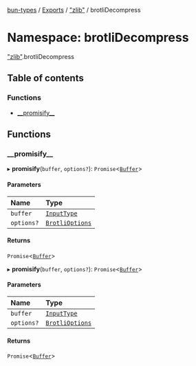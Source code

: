 [bun-types](https://oven-sh.github.io/bun-types/README.md) / [Exports](https://oven-sh.github.io/bun-types/modules.md) / ["zlib"](https://oven-sh.github.io/bun-types/modules/zlib_.md) / brotliDecompress

# Namespace: brotliDecompress

["zlib"](https://oven-sh.github.io/bun-types/modules/zlib_.md).brotliDecompress

## Table of contents

### Functions

- [\_\_promisify\_\_](https://oven-sh.github.io/bun-types/modules/zlib_.brotliDecompress.md#__promisify__)

## Functions

### \_\_promisify\_\_

▸ **__promisify__**(`buffer`, `options?`): `Promise`<[`Buffer`](https://oven-sh.github.io/bun-types/modules/buffer_.md#buffer)\>

#### Parameters

| Name | Type |
| :------ | :------ |
| `buffer` | [`InputType`](https://oven-sh.github.io/bun-types/modules/zlib_.md#inputtype) |
| `options?` | [`BrotliOptions`](https://oven-sh.github.io/bun-types/interfaces/zlib_.BrotliOptions.md) |

#### Returns

`Promise`<[`Buffer`](https://oven-sh.github.io/bun-types/modules/buffer_.md#buffer)\>

▸ **__promisify__**(`buffer`, `options?`): `Promise`<[`Buffer`](https://oven-sh.github.io/bun-types/modules/buffer_.md#buffer)\>

#### Parameters

| Name | Type |
| :------ | :------ |
| `buffer` | [`InputType`](https://oven-sh.github.io/bun-types/modules/zlib_.md#inputtype) |
| `options?` | [`BrotliOptions`](https://oven-sh.github.io/bun-types/interfaces/zlib_.BrotliOptions.md) |

#### Returns

`Promise`<[`Buffer`](https://oven-sh.github.io/bun-types/modules/buffer_.md#buffer)\>
